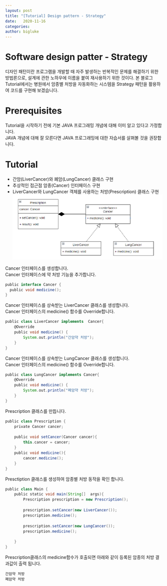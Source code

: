 ```yaml
---
layout: post
title: "[Tutorial] Design pattern - Strategy"
date:   2020-11-16
categories:
author: bigluke
---
```


# Software design patter - Strategy
디자인 패턴이란 프로그램을 개발할 때 자주 발생하는 반복적인 문제를 해결하기 위한 방법론으로, 설계에 관한 노하우에 이름을 붙여 재사용하기 위한 것이다.
본 블로그 Tutorial에서는 병원에서 암종별 처방을 자동화하는 시스템을 Strategy 패턴을 활용하여 코드를 구현해 보겠습니다.

# Prerequisites
Tutorial을 시작하기 전에 기본 JAVA 프로그래밍 개념에 대해 이미 알고 있다고 가정합니다.  
JAVA 개념에 대해 잘 모른다면 JAVA 프로그래밍에 대한 자습서를 살펴볼 것을 권장합니다.


# Tutorial
  * 간암(LiverCancer)와 폐암(LungCancer) 클래스 구현  
  * 추상적인 접근점 암종(Cancer) 인터페이스 구현  
  * LiverCancer와 LungCancer 객체를 사용하는 처방(Prescription) 클래스 구현  
![img1](/assets/img/2020-11-16-strategy-tutorial-img1.png)



Cancer 인터페이스를 생성합니다.    
Cancer 인터페이스에 약 처방 기능을 추가합니다.
```groovy
public interface Cancer {
  public void medicine();
}
```

Cancer 인터페이스를 상속받는 LiverCancer 클래스를 생성합니다.  
Cancer 인터페이스의 medicine() 함수를 Override합니다.
```groovy
public class LiverCancer implements  Cancer{
	@Override
	public void medicine() {
		System.out.println("간암약 처방");
	}
}
```
Cancer 인터페이스를 상속받는 LungCancer 클래스를 생성합니다.  
Cancer 인터페이스의 medicine() 함수를 Override합니다.
```groovy
public class LungCancer implements Cancer{
	@Override
	public void medicine() {
		System.out.println("폐암약 처방");
	}
}
```

Prescription 클래스를 만듭니다.
```groovy
public class Prescription {
	private Cancer cancer;

	public void setCancer(Cancer cancer){
		this.cancer = cancer;
	}
	public void medicine(){
		cancer.medicine();
	}
}
```

Presctiption 클래스를 생성하여 암종별 처방 동작을 확인 합니다.
```groovy
public class Main {
	public static void main(String[]  args){
		Prescription prescription = new Prescription();

		prescription.setCancer(new LiverCancer());
		prescription.medicine();

		prescription.setCancer(new LungCancer());
		prescription.medicine();

	}
}
```

Prescription클래스의 medicine함수가 호출되면 아래와 같이 등록된 암종의 처방 결과값이 출력 됩니다.
```
간암약 처방  
폐암약 처방
```





